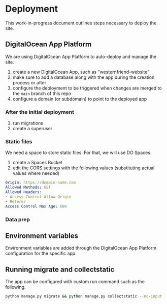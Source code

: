# Deployment

This work-in-progress document outlines steps necessary to deploy the site.

## DigitalOcean App Platform

We are using DigitalOcean App Platform to auto-deploy and manage the site.

1. create a new DigitalOcean App, such as "westernfriend-website"
2. make sure to add a database along with the app during the creation process or after
3. configure the deployment to be triggered when changes are merged to the `main` branch of this repo
4. configure a domain (or subdomain) to point to the deployed app

### After the initial deployment

1. run migrations
2. create a superuser

### Static files

We need a space to store static files. For that, we will use DO Spaces.

1. create a Spaces Bucket
2. edit the CORS settings with the following values (substituting actual values where needed)

```yaml
Origin: https://domain-name.com
Allowed Methods: GET
Allowed Headers:
- Access-Control-Allow-Origin
- Referer
Access Control Max Age: 600
```

### Data prep

## Environment variables

Environment variables are added through the DigitalOcean App Platform configuration for the specific app.

## Running migrate and collectstatic

The app can be configured with custom run command such as the following.

```sh
python manage.py migrate && python manage.py collectstatic --no-input
```
